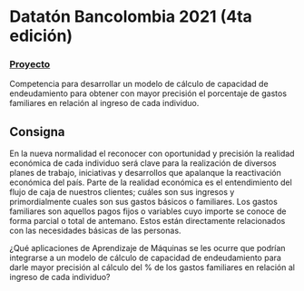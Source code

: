 # Datatón Bancolombia 2021 (4ta edición)

### [Proyecto](https://github.com/frangarayl/dataton-bancolombia/tree/master)

Competencia para desarrollar un modelo de cálculo de capacidad de endeudamiento para obtener con mayor precisión el porcentaje de gastos familiares en relación al ingreso de cada individuo.

## **Consigna**
En la nueva normalidad el reconocer con oportunidad y precisión la realidad económica de cada individuo será clave para la realización de diversos planes de trabajo, iniciativas y desarrollos que apalanque la reactivación económica del país. Parte de la realidad económica es el entendimiento del flujo de caja de nuestros clientes; cuáles son sus ingresos y primordialmente cuales son sus gastos básicos o familiares.
Los gastos familiares son aquellos pagos fijos o variables cuyo importe se conoce de forma parcial o total de antemano. Estos están directamente relacionados con las necesidades básicas de las personas.

¿Qué aplicaciones de Aprendizaje de Máquinas se les ocurre que podrían integrarse a un modelo de cálculo de capacidad de endeudamiento para darle mayor precisión al cálculo del % de los gastos familiares en relación al ingreso de cada individuo?
